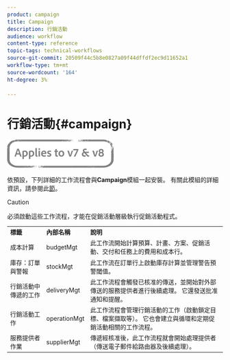 ```yaml
---
product: campaign
title: Campaign
description: 行銷活動
audience: workflow
content-type: reference
topic-tags: technical-workflows
source-git-commit: 20509f44c5b8e0827a09f44dffdf2ec9d11652a1
workflow-type: tm+mt
source-wordcount: '164'
ht-degree: 3%

---
```



# 行銷活動{#campaign}

![](../../assets/common.svg)

依預設，下列詳細的工作流程會與&#x200B;**Campaign**&#x200B;模組一起安裝。 有關此模組的詳細資訊，請參閱此[節](../../campaign/using/designing-marketing-campaigns.md)。

>[!CAUTION]
>
>必須啟動這些工作流程，才能在促銷活動層級執行促銷活動程式。

<table> 
 <tbody> 
  <tr> 
   <td> <strong>標籤</strong><br /> </td> 
   <td> <strong>內部名稱</strong><br /> </td> 
   <td> <strong>說明</strong><br /> </td> 
  </tr> 
  <tr> 
   <td> <span class="uicontrol">成本計算</span> <br /> </td> 
   <td> <span class="uicontrol">budgetMgt</span> <br /> </td> 
   <td> 此工作流開始計算預算、計畫、方案、促銷活動、交付和任務上的費用和成本行。<br /> </td> 
  </tr> 
  <tr> 
   <td> <span class="uicontrol">庫存：訂單與警報</span> <br /> </td> 
   <td> <span class="uicontrol">stockMgt</span> <br /> </td> 
   <td> 此工作流在訂單行上啟動庫存計算並管理警告預警閾值。<br /> </td> 
  </tr> 
  <tr> 
   <td> <span class="uicontrol">行銷活動中傳遞的工作</span> <br /> </td> 
   <td> <span class="uicontrol">deliveryMgt</span> <br /> </td> 
   <td> 此工作流程會觸發已核准的傳送，並開始對外部傳送的服務提供者進行後續處理。 它還發送批准通知和提醒。<br /> </td> 
  </tr> 
  <tr> 
   <td> <span class="uicontrol">行銷活動工作</span> <br /> </td> 
   <td> <span class="uicontrol">operationMgt</span> <br /> </td> 
   <td> 此工作流程會管理行銷活動的工作（啟動鎖定目標、檔案擷取等）。 它也會建立與循環和定期促銷活動相關的工作流程。<br /> </td> 
  </tr> 
  <tr> 
   <td> <span class="uicontrol">服務提供者作業</span> <br /> </td> 
   <td> <span class="uicontrol">supplierMgt</span> <br /> </td> 
   <td> 傳遞經核准後，此工作流程就會開始處理提供者（傳送電子郵件給路由器及後續處理）。<br /> </td> 
  </tr> 
 </tbody> 
</table>

